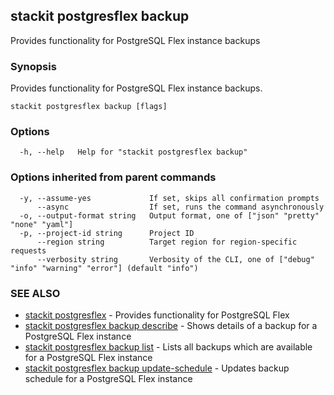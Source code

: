 ## stackit postgresflex backup

Provides functionality for PostgreSQL Flex instance backups

### Synopsis

Provides functionality for PostgreSQL Flex instance backups.

```
stackit postgresflex backup [flags]
```

### Options

```
  -h, --help   Help for "stackit postgresflex backup"
```

### Options inherited from parent commands

```
  -y, --assume-yes             If set, skips all confirmation prompts
      --async                  If set, runs the command asynchronously
  -o, --output-format string   Output format, one of ["json" "pretty" "none" "yaml"]
  -p, --project-id string      Project ID
      --region string          Target region for region-specific requests
      --verbosity string       Verbosity of the CLI, one of ["debug" "info" "warning" "error"] (default "info")
```

### SEE ALSO

* [stackit postgresflex](./stackit_postgresflex.md)	 - Provides functionality for PostgreSQL Flex
* [stackit postgresflex backup describe](./stackit_postgresflex_backup_describe.md)	 - Shows details of a backup for a PostgreSQL Flex instance
* [stackit postgresflex backup list](./stackit_postgresflex_backup_list.md)	 - Lists all backups which are available for a PostgreSQL Flex instance
* [stackit postgresflex backup update-schedule](./stackit_postgresflex_backup_update-schedule.md)	 - Updates backup schedule for a PostgreSQL Flex instance

